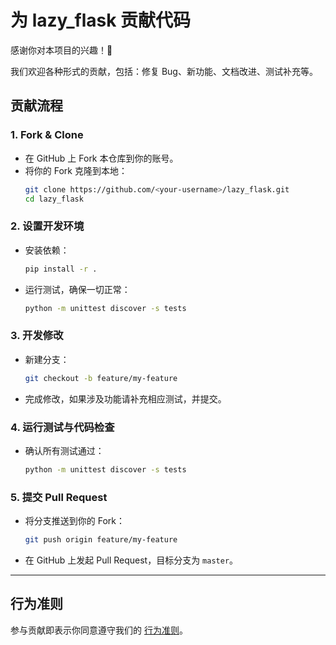 # 为 lazy_flask 贡献代码

感谢你对本项目的兴趣！🎉

我们欢迎各种形式的贡献，包括：修复 Bug、新功能、文档改进、测试补充等。

## 贡献流程

### 1. Fork & Clone
- 在 GitHub 上 Fork 本仓库到你的账号。
- 将你的 Fork 克隆到本地：
  ```bash
  git clone https://github.com/<your-username>/lazy_flask.git
  cd lazy_flask
  ```

### 2. 设置开发环境
- 安装依赖：
  ```bash
  pip install -r .
  ```
- 运行测试，确保一切正常：
  ```bash
  python -m unittest discover -s tests
  ```

### 3. 开发修改
- 新建分支：
  ```bash
  git checkout -b feature/my-feature
  ```
- 完成修改，如果涉及功能请补充相应测试，并提交。

### 4. 运行测试与代码检查
- 确认所有测试通过：
  ```bash
  python -m unittest discover -s tests
  ```

### 5. 提交 Pull Request
- 将分支推送到你的 Fork：
  ```bash
  git push origin feature/my-feature
  ```
- 在 GitHub 上发起 Pull Request，目标分支为 `master`。

---

## 行为准则
参与贡献即表示你同意遵守我们的 [行为准则](./CODE_OF_CONDUCT_zh.md)。